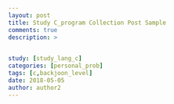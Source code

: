 ```yaml
---
layout: post
title: Study C_program Collection Post Sample
comments: true
description: >
  

study: [study_lang_c]
categories: [personal_prob]
tags: [c,backjoon_level]
date: 2018-05-05
author: author2
---
```






